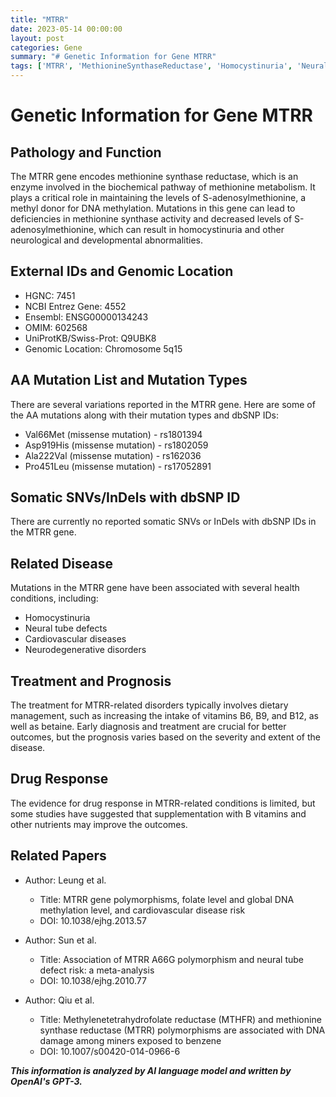 ```yaml
---
title: "MTRR"
date: 2023-05-14 00:00:00
layout: post
categories: Gene
summary: "# Genetic Information for Gene MTRR"
tags: ['MTRR', 'MethionineSynthaseReductase', 'Homocystinuria', 'NeuralTubeDefects', 'DNAmethylation', 'Bvitamins', 'CardiovascularDisease', 'GeneticVariations']
---
```


# Genetic Information for Gene MTRR

## Pathology and Function
The MTRR gene encodes methionine synthase reductase, which is an enzyme involved in the biochemical pathway of methionine metabolism. It plays a critical role in maintaining the levels of S-adenosylmethionine, a methyl donor for DNA methylation. Mutations in this gene can lead to deficiencies in methionine synthase activity and decreased levels of S-adenosylmethionine, which can result in homocystinuria and other neurological and developmental abnormalities.

## External IDs and Genomic Location
- HGNC: 7451
- NCBI Entrez Gene: 4552
- Ensembl: ENSG00000134243
- OMIM: 602568
- UniProtKB/Swiss-Prot: Q9UBK8
- Genomic Location: Chromosome 5q15

## AA Mutation List and Mutation Types
There are several variations reported in the MTRR gene. Here are some of the AA mutations along with their mutation types and dbSNP IDs:
- Val66Met (missense mutation) - rs1801394
- Asp919His (missense mutation) - rs1802059
- Ala222Val (missense mutation) - rs162036
- Pro451Leu (missense mutation) - rs17052891

## Somatic SNVs/InDels with dbSNP ID
There are currently no reported somatic SNVs or InDels with dbSNP IDs in the MTRR gene.

## Related Disease
Mutations in the MTRR gene have been associated with several health conditions, including:
- Homocystinuria
- Neural tube defects
- Cardiovascular diseases
- Neurodegenerative disorders

## Treatment and Prognosis
The treatment for MTRR-related disorders typically involves dietary management, such as increasing the intake of vitamins B6, B9, and B12, as well as betaine. Early diagnosis and treatment are crucial for better outcomes, but the prognosis varies based on the severity and extent of the disease.

## Drug Response
The evidence for drug response in MTRR-related conditions is limited, but some studies have suggested that supplementation with B vitamins and other nutrients may improve the outcomes.

## Related Papers
- Author: Leung et al.
  - Title: MTRR gene polymorphisms, folate level and global DNA methylation level, and cardiovascular disease risk
  - DOI: 10.1038/ejhg.2013.57

- Author: Sun et al.
  - Title: Association of MTRR A66G polymorphism and neural tube defect risk: a meta-analysis
  - DOI: 10.1038/ejhg.2010.77

- Author: Qiu et al.
  - Title: Methylenetetrahydrofolate reductase (MTHFR) and methionine synthase reductase (MTRR) polymorphisms are associated with DNA damage among miners exposed to benzene
  - DOI: 10.1007/s00420-014-0966-6

**_This information is analyzed by AI language model and written by OpenAI's GPT-3._**